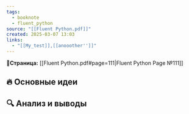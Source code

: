 ```yaml
---
tags:
  - booknote
  - fluent_python
source: "[[Fluent Python.pdf]]"
created: 2025-03-07 13:03
links:
  - "[[My_test]],[[anooother'']]"
---
```

**📝Страница:** [[Fluent Python.pdf#page=111|Fluent Python Page №111]]  

## 🔥 Основные идеи 




## 🔍 Анализ и выводы  






